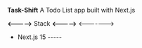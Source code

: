 **Task-Shift**
A Todo List app built with Next.js

**<----->**
   Stack
**<----->**
<------->
- Next.js 15
*-----*
